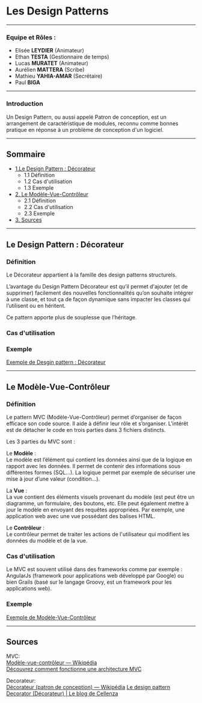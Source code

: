 # Les Design Patterns
---

 ### **Equipe et Rôles** : 
- Elisée **LEYDIER** (Animateur)
- Ethan **TESTA** (Gestionnaire de temps)
- Lucas **MURATET** (Animateur)
- Aurélien **MATTERA** (Scribe)
- Mathieu **YAHIA-AMAR** (Secrétaire)
- Paul **BIGA** 
---

### Introduction

Un Design Pattern, ou aussi appelé Patron de conception, est un arrangement de caractéristique de modules, reconnu comme bonnes pratique en réponse à un problème de conception d'un logiciel.

---

## Sommaire

- [ 1.Le Design Pattern : Décorateur](#deco)  
  - 1.1 Définition  
  - 1.2 Cas d'utilisation  
  - 1.3 Exemple  
- [2. Le Modèle-Vue-Contrôleur](#mvc)  
  - 2.1 Définition  
  - 2.2 Cas d'utilisation  
  - 2.3 Exemple  
- [3. Sources](#sources)  

---

## <a id="deco" /> Le Design Pattern : Décorateur 


### Définition
Le Décorateur appartient à la famille des design patterns structurels.

L’avantage du Design Pattern Décorateur est qu’il permet d'ajouter (et de supprimer) facilement des nouvelles fonctionnalités qu’on souhaite intégrer à une classe, et tout ça de façon dynamique sans impacter les classes qui l’utilisent ou en héritent.

Ce pattern apporte plus de souplesse que l’héritage.

### Cas d'utilisation  

### Exemple  

[Exemple de Desgin pattern : Décorateur](https://github.com/EthanTESTA/QDevWiki/tree/main/Decorateur)  

---

## <a id="mvc" /> Le Modèle-Vue-Contrôleur

### Définition
Le pattern MVC (Modèle-Vue-Contrôleur) permet d’organiser de façon efficace son code source. Il aide à définir leur rôle et s’organiser. L'intérêt est de détacher le code en trois parties dans 3 fichiers distincts.

Les 3 parties du MVC sont :

Le **Modèle** :  
Le modèle est l’élément qui contient les données ainsi que de la logique en rapport avec les données. Il permet de contenir des informations sous différentes formes (SQL…). La logique permet par exemple de sécuriser une mise à jour d’une valeur (condition…).

La **Vue** :  
La vue contient des éléments visuels provenant du modèle (est peut être un diagramme, un formulaire, des boutons, etc. Elle peut également mettre à jour le modèle en envoyant des requêtes appropriées. Par exemple, une application web avec une vue possédant des balises HTML.

Le **Contrôleur** :  
Le contrôleur permet de traiter les actions de l'utilisateur qui modifient les données du modèle et de la vue.

### Cas d'utilisation  
Le MVC est souvent utilisé dans des frameworks comme par exemple : 
AngularJs (framework pour applications web développé par Google) ou bien Grails (basé sur le langage Groovy, est un framework pour les applications web).

### Exemple  

[Exemple de Modèle-Vue-Contrôleur](https://github.com/EthanTESTA/QDevWiki/tree/main/MVC)  

---
 
## <a id="sources" /> Sources  
MVC:  
[Modèle-vue-contrôleur — Wikipédia](https://fr.wikipedia.org/wiki/Mod%C3%A8le-vue-contr%C3%B4leur)  
[Découvrez comment fonctionne une architecture MVC](https://openclassrooms.com/fr/courses/4670706-adoptez-une-architecture-mvc-en-php/7847928-decouvrez-comment-fonctionne-une-architecture-mvc)  

Decorateur:  
[Décorateur (patron de conception) — Wikipédia](https://fr.wikipedia.org/wiki/D%C3%A9corateur_(patron_de_conception))  
[Le design pattern Decorator (Décorateur) | Le blog de Cellenza](https://blog.cellenza.com/developpement-specifique/le-design-pattern-decorator-decorateur/)  

